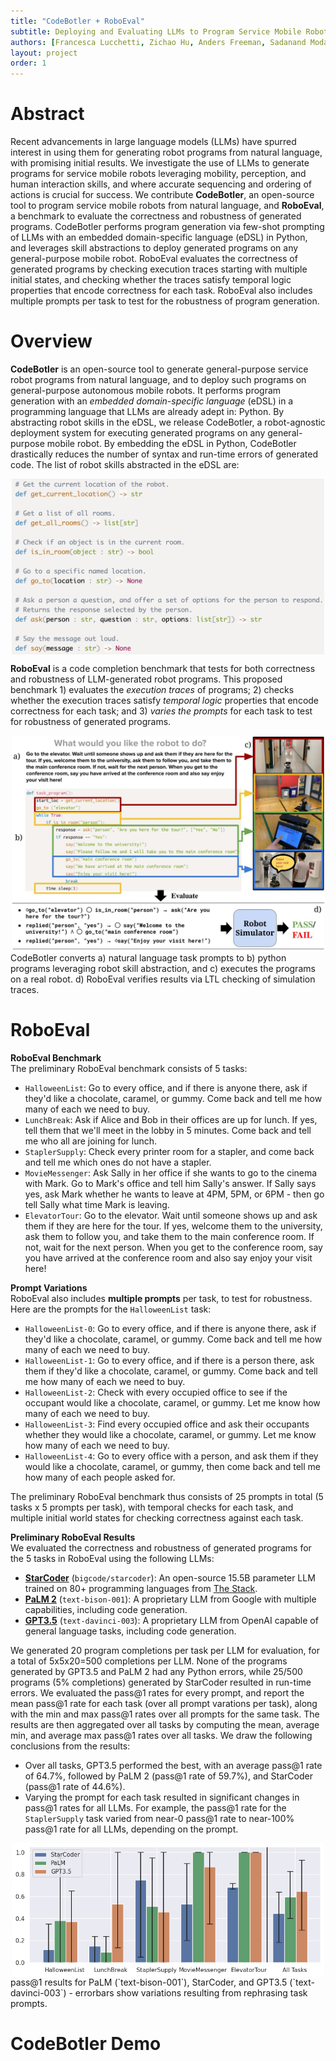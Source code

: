 ```yaml
---
title: "CodeBotler + RoboEval"
subtitle: Deploying and Evaluating LLMs to Program Service Mobile Robots
authors: [Francesca Lucchetti, Zichao Hu, Anders Freeman, Sadanand Modak, Yash Saxena, Luisa Mao, Claire Schlesinger, Arjun Guha, Joydeep Biswas]
layout: project
order: 1
---
```


# Abstract
Recent advancements in large language models (LLMs) have spurred interest in using them for generating robot programs from natural language, with promising initial results.  We investigate the use of LLMs to generate programs for service mobile robots leveraging mobility, perception, and human interaction skills, and where accurate sequencing and ordering of actions is crucial for success.  We contribute **CodeBotler**, an open-source tool to program service mobile robots from natural language, and **RoboEval**, a benchmark to evaluate the correctness and robustness of generated programs. CodeBotler performs program generation via few-shot prompting of LLMs with an embedded domain-specific language (eDSL) in Python, and leverages skill abstractions to deploy generated programs on any general-purpose mobile robot.  RoboEval evaluates the correctness of generated programs by checking execution traces starting with multiple initial states, and checking whether the traces satisfy temporal logic properties that encode correctness for each task.  RoboEval also includes multiple prompts per task to test for the robustness of program generation. 

# Overview

**CodeBotler** is an open-source tool to generate general-purpose service robot programs from natural language, and to deploy such programs on general-purpose autonomous mobile robots. It performs program generation with an _embedded domain-specific language_ (eDSL) in a programming
language that LLMs are already adept in: Python. By abstracting robot
skills in the eDSL, we release CodeBotler, a robot-agnostic deployment
system for executing generated programs on any general-purpose mobile robot. By
embedding the eDSL in Python, CodeBotler drastically reduces the number of
syntax and run-time errors of generated code. 
The list of robot skills abstracted in the eDSL are:

<div style="justify-content: center; align-items: center; display: flex;">
<img src="assets/images/robot_skills.png" style="width:100%; max-width:500px; height:auto;"/>
</div>

**RoboEval** is a code completion benchmark that tests for both correctness and robustness of LLM-generated robot programs. This proposed benchmark 1) evaluates the *execution traces* of programs; 2) checks whether the execution traces satisfy *temporal logic* properties that encode correctness for each task; and 3) *varies the prompts* for each task to test for robustness of generated programs.

<div style="justify-content: center; align-items: center; display: flex;">
<img src="assets/images/RoboEvalFig1.jpg" style="width:100%; max-width:500px; height:auto;"/>
</div>

<div style="justify-content: center; align-items: center; display: flex;">
CodeBotler converts a) natural language task prompts to b) python programs leveraging robot skill abstraction, and c) executes the programs on a real robot. d) RoboEval verifies results via LTL checking of simulation traces.
</div>



# RoboEval
<div>

**RoboEval Benchmark**   
The preliminary RoboEval benchmark consists of 5 tasks:
- `HalloweenList`: Go to every office, and if there is anyone there, ask if they'd like a chocolate, caramel, or gummy. Come back and tell me how many of each we need to buy.
- `LunchBreak`: Ask if Alice and Bob in their offices are up for lunch. If yes, tell them that we'll meet in the lobby in 5 minutes. Come back and tell me who all are joining for lunch.
- `StaplerSupply`: Check every printer room for a stapler, and come back and tell me which ones do not have a stapler.
- `MovieMessenger`: Ask Sally in her office if she wants to go to the cinema with Mark. Go to Mark's office and tell him Sally's answer. If Sally says yes, ask Mark whether he wants to leave at 4PM, 5PM, or 6PM - then go tell Sally what time Mark is leaving.
- `ElevatorTour`: Go to the elevator. Wait until someone shows up and ask them if they are here for the tour. If yes, welcome them to the university, ask them to follow you, and take them to the main conference room. If not, wait for the next person. When you get to the conference room, say you have arrived at the conference room and also say enjoy your visit here!

**Prompt Variations**   
RoboEval also includes __multiple prompts__ per task, to test for robustness. Here are the prompts for the `HalloweenList` task:
- `HalloweenList-0`: Go to every office, and if there is anyone there, ask if they'd like a chocolate, caramel, or gummy. Come back and tell me how many of each we need to buy.
- `HalloweenList-1`: Go to every office, and if there is a person there, ask them if they'd like a chocolate, caramel, or gummy. Come back and tell me how many of each we need to buy.
- `HalloweenList-2`: Check with every occupied office to see if the occupant would like a chocolate, caramel, or gummy. Let me know how many of each we need to buy.
- `HalloweenList-3`: Find every occupied office and ask their occupants whether they would like a chocolate, caramel, or gummy. Let me know how many of each we need to buy.
- `HalloweenList-4`: Go to every office with a person, and ask them if they would like a chocolate, caramel, or gummy, then come back and tell me how many of each people asked for.

The preliminary RoboEval benchmark thus consists of 25 prompts in total (5 tasks
x 5 prompts per task), with temporal checks for each task, and multiple initial world
states for checking correctness against each task.

**Preliminary RoboEval Results**   
We evaluated the correctness and robustness of generated programs for the 5 tasks
in RoboEval using the following LLMs:
- **[StarCoder](https://huggingface.co/bigcode/starcoder)** (`bigcode/starcoder`):
  An open-source 15.5B parameter LLM trained on 80+ programming languages from [The Stack](https://huggingface.co/datasets/bigcode/the-stack).
- **[PaLM 2](https://developers.generativeai.google/models/language)** (`text-bison-001`): A proprietary LLM from Google with multiple capabilities, including code generation.
- **[GPT3.5](https://platform.openai.com/docs/models/gpt-3-5)** (`text-davinci-003`): A proprietary LLM from OpenAI capable of general language tasks, including code generation.

We generated 20 program completions per task per LLM for evaluation, for a total of 5x5x20=500 completions per LLM.
None of the programs generated by GPT3.5 and PaLM 2 had any Python errors, while 25/500 programs (5% completions) generated by StarCoder resulted in run-time errors.
We evaluated the pass@1 rates for every prompt, and report the mean pass@1 rate for each task (over all prompt varations per task), along with the min and max pass@1 rates over all prompts for the same task. The results are then aggregated over all tasks by computing the mean, average min, and average max pass@1 rates over all tasks.
We draw the following conclusions from the results:
- Over all tasks, GPT3.5 performed the best, with an average pass@1 rate of 64.7%, followed by PaLM 2 (pass@1 rate of 59.7%), and StarCoder (pass@1 rate of 44.6%).
- Varying the prompt for each task resulted in significant changes in pass@1 rates for all LLMs. For example, the pass@1 rate for the `StaplerSupply` task varied from near-0 pass@1 rate to near-100% pass@1 rate for all LLMs, depending on the prompt.

<div style="justify-content: center; align-items: center; display: flex;">
<img src="assets/images/results_v3.png" style="width:100%; max-width:500px; height:auto;"/>
</div>
<div style="justify-content: center; align-items: center; display: flex;">
pass@1 results for PaLM (`text-bison-001`), StarCoder, and GPT3.5 (`text-davinci-003`) - errorbars show variations resulting from rephrasing task prompts.
</div>

# CodeBotler Demo